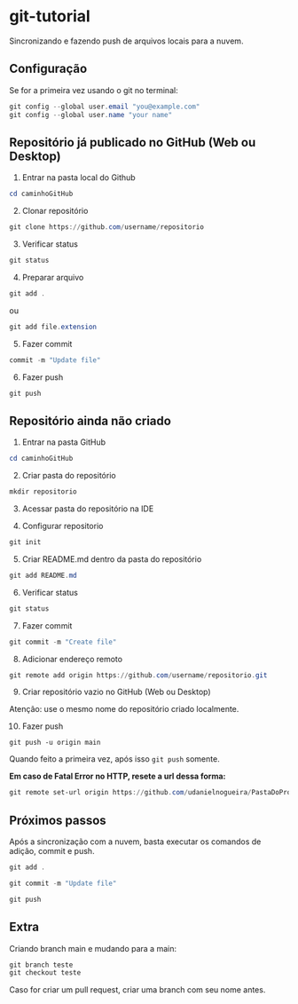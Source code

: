 # git-tutorial

Sincronizando e fazendo push de arquivos locais para a nuvem.

## Configuração

Se for a primeira vez usando o git no terminal:

~~~powershell
git config --global user.email "you@example.com"
git config --global user.name "your name"
~~~

## Repositório já publicado no GitHub (Web ou Desktop)

1. Entrar na pasta local do Github

~~~powershell
cd caminhoGitHub
~~~

2. Clonar repositório

~~~powershell
git clone https://github.com/username/repositorio
~~~

3. Verificar status

~~~powershell
git status
~~~

4. Preparar arquivo

~~~powershell
git add . 
~~~

ou

~~~powershell
git add file.extension
~~~

5. Fazer commit

~~~powershell
commit -m "Update file"
~~~

6. Fazer push

~~~powershell
git push
~~~

## Repositório ainda não criado

1. Entrar na pasta GitHub 

~~~powershell
cd caminhoGitHub
~~~

2. Criar pasta do repositório

~~~powershell 
mkdir repositorio
~~~

3. Acessar pasta do repositório na IDE

4. Configurar repositorio 

~~~powershell
git init
~~~

5. Criar README.md dentro da pasta do repositório

~~~powershell
git add README.md
~~~

6. Verificar status

~~~powershell
git status
~~~

7. Fazer commit

~~~powershell
git commit -m "Create file"
~~~

8. Adicionar endereço remoto

~~~powershell
git remote add origin https://github.com/username/repositorio.git
~~~

9. Criar repositório vazio no GitHub (Web ou Desktop) 

Atenção: use o mesmo nome do repositório criado localmente.

10. Fazer push

~~~
git push -u origin main 
~~~

Quando feito a primeira vez, após isso ``git push`` somente.

**Em caso de Fatal Error no HTTP, resete a url dessa forma:**

~~~powershell
git remote set-url origin https://github.com/udanielnogueira/PastaDoProjeto.git`
~~~

## Próximos passos

Após a sincronização com a nuvem, basta executar os comandos de adição, commit e push.

~~~powershell
git add .

git commit -m "Update file"

git push
~~~

## Extra

Criando branch main e mudando para a main:

~~~powershell
git branch teste
git checkout teste
~~~

Caso for criar um pull request, criar uma branch com seu nome antes.
